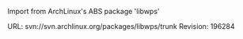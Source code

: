 Import from ArchLinux's ABS package 'libwps'

URL: svn://svn.archlinux.org/packages/libwps/trunk
Revision: 196284

